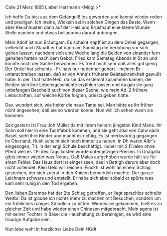  Calw 21 Merz 1865
Lieber Herrmann <Mögl.>*

Ich hoffe Du bist aus dem Gefängniß los geworden und kannst wieder reden und predigen. Ich meine, Wickeln sei in solchen Dingen das Beste. Wenn aber Keuchhusten dann auf der Hals und Brusthaut eine kleine Wunde Stelle machen und etwas belladonna darauf anbringen.

Mein Adolf ist nun Bräutigam. Es scheint Kapff ist zu dem Onkel gegangen, vielleicht auch Staudt er hat dann am Samstag die Verlobung vor sich gehen lassen, nachdem sich eine Woche lang die Beiden von einander fern gehalten hatten nach dem Gebot. Fried kam Samstag Abends in St an und konnte noch der Sache beiwohnen. Es freut mich sehr daß alles gut gieng. Der Onkel hat scheints - Fr. hats nur nebenher gehört - meinen Br unterschreiben lassen, daß er von Anna's früherer Geisteskrankheit gewußt habe. In der That hatte Heb. da sie das erstemal zusammen kamen, die Beiden sich ihre Lebensgeschichte erzählen lassen und da gab sie ganz unbefangen Bescheid auch von dieser Sache, wie mein Ad. 2 frühere Liebschaften, auf welche Körbe folgten, preiszugeben hatte.

Dav. wundert sich, wie heiter die neue Tante sei. Man hätte es ihr früher nicht angesehen, daß sie so werden könne. Nun will ich sehen wann sie kommen.

Seit gestern ist Frau Joh Müller da mit ihrem heitern jüngsten Kind Marie. Ihr Sohn soll hier in eine Tuchfabrik kommen, und sie geht also von Calw nach Basel, sieht ihre Kinder und macht es richtig. Es ist merkwürdig gegangen im Oberland, Hubli scheint sich noch immer zu heben. In Dh waren Albr's eingezogen, Tit. in der engl Schule beschäftigt. Huber mit 2 Filialen ohne Pferd weil es 1 Fl des Tags kosten würde unter jetzigen Preisen. In Unagalla gibts immer wieder was Neues. Daß Malas aufgehoben wurde hält sie für einen Fehler. Das Haus dort ist eingerissen, das in Bettigh darum aber doch nicht vollendet. Kein Geld will reichen. Finckh ist wohl an einem Schlag gestorben, der sich zuerst in den Knieen bemerklich machte. Der ganze Leichnam schwarz und entstellt. Er habe sich aber sobald er spürte was kam sehr ruhig in den Tod ergeben.

Den lieben Zaremba hat der 2te Schlag getroffen, er liegt sprachlos schreibt Weitbr. Da ist glaube ich nichts mehr zu machen mit Besuchen, sondern um ein fröhliches ruhiges Stündlein zu bitten. Winnes sei gekommen, hieß es zu gleicher Zeit und habe wieder einen Chinesen mitgebracht. Mein agens ist mit seiner Tochter in Basel die Haushaltung zu bereinigen, es wird eine traurige Aufgabe sein.

 Nun lebe wohl
 In herzlicher Liebe
 Dein HGdt

